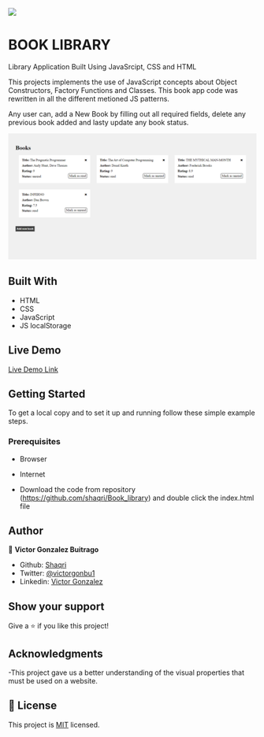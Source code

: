 ![](https://img.shields.io/badge/Microverse-blueviolet)
# BOOK LIBRARY
Library Application Built Using JavaSrcipt, CSS and HTML

This projects implements the use of JavaScript concepts about Object Constructors, Factory Functions and Classes. This book app code was rewritten in all the different metioned JS patterns.

Any user can, add a New Book by filling out all required fields, delete any previous book added and lasty update any book status.  
  
![APP SCREENSHOT](assets/images/BOOK_APP_SCREENSHOT.png)  


## Built With

- HTML
- CSS
- JavaScript
- JS localStorage

## Live Demo

[Live Demo Link](https://shaqri.github.io/Book_library/?status=read)


## Getting Started


To get a local copy  and to set it up and running follow these simple example steps.

### Prerequisites

- Browser
- Internet

- Download the code from repository (https://github.com/shaqri/Book_library) and double click the index.html file


## Author

👤 **Victor Gonzalez Buitrago**

- Github: [Shaqri](https://github.com/Shaqri)
- Twitter: [@victorgonbu1](https://twitter.com/victorgonbu1)
- Linkedin: [Victor Gonzalez](https://www.linkedin.com/in/victor-manuel-gonzalez-buitrago/)



## Show your support

Give a ⭐️ if you like this project!

## Acknowledgments
-This project gave us a better understanding of the visual properties that must be used on a website.

## 📝 License

This project is [MIT](LICENSE) licensed.
